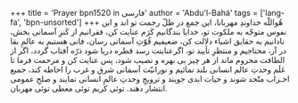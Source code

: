 +++
title = 'Prayer bpn1520 in فارسی'
author = 'Abdu'l-Bahá'
tags = ['lang-fa', 'bpn-unsorted']
+++
هُواللّه
خداوندِ مهربانا، اين جمع در ظلّ رحمت تو اند و اين نفوس متوجّه به ملکوت تو، خدايا بندگانيم کَرَم عنايت کن، فقرانيم از کَنزِ آسمانی بخش، نادانيم به حقايق اشياء دلالت کن، ضعيفيم قُوّتِ آسمانی رسان، فانی هستيم به عالمِ بقا در آر، محتاجيم و منتظرِ تأييد تو، اگرعنايتت رسد قطره دريا شود  ذرّه آفتاب گردد، اگر از الطافت محروم ماند از هر چيز بی بهره و نصيب شود، پس عنايت کن و مرحمت فرما تا عَلَم وحدتِ عالم انسانی بلند نمائيم و نورانيّت آسمانی شرق و غرب را احاطه کند، جميع احـزاب متّحد شوند و حيات ابدی جويند و ترويجِ وحدتِ عالمِ انسانی نمايند و صلحِ عمومی انتشار دهند. توئی کريم توئی معطی توئی مهربان.
